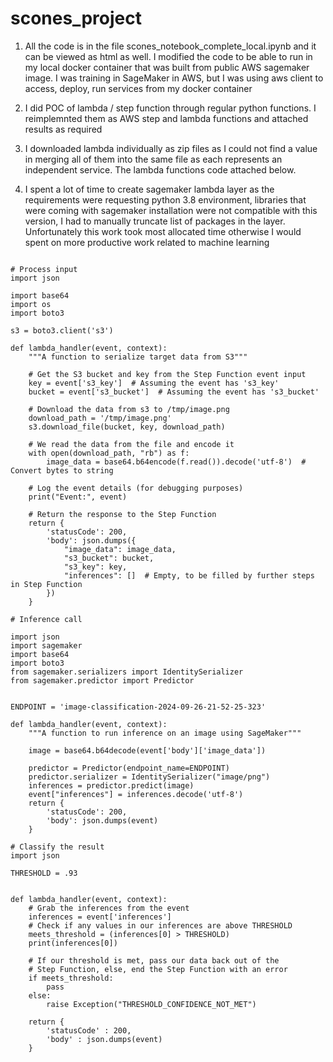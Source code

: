 # scones_project
1. All the code  is in the file scones_notebook_complete_local.ipynb and it can be viewed as html as well.
I modified the code to be able to run in my local docker container that was built from public AWS sagemaker image. I was training in SageMaker in AWS, but I was using aws client to access, deploy, run services from my docker container

2. I did POC of lambda / step function through regular python functions. I reimplemnted them as AWS step and lambda functions and attached results as required

3. I downloaded lambda individually as zip files as I could not find a value in merging all of them into the same file as each represents an independent service. The lambda functions code attached below.

4. I spent a lot of time to create sagemaker lambda layer as the requirements were requesting python 3.8 environment, libraries that were coming with sagemaker installation were not compatible with this version, I had to manually truncate list of packages in the layer. Unfortunately this work took most allocated time otherwise I would spent on more productive work related to machine learning


```

# Process input
import json

import base64
import os
import boto3

s3 = boto3.client('s3')

def lambda_handler(event, context):
    """A function to serialize target data from S3"""
    
    # Get the S3 bucket and key from the Step Function event input
    key = event['s3_key']  # Assuming the event has 's3_key'
    bucket = event['s3_bucket']  # Assuming the event has 's3_bucket'
    
    # Download the data from s3 to /tmp/image.png
    download_path = '/tmp/image.png'
    s3.download_file(bucket, key, download_path)
    
    # We read the data from the file and encode it
    with open(download_path, "rb") as f:
        image_data = base64.b64encode(f.read()).decode('utf-8')  # Convert bytes to string
    
    # Log the event details (for debugging purposes)
    print("Event:", event)
    
    # Return the response to the Step Function
    return {
        'statusCode': 200,
        'body': json.dumps({
            "image_data": image_data,
            "s3_bucket": bucket,
            "s3_key": key,
            "inferences": []  # Empty, to be filled by further steps in Step Function
        })
    }
    
# Inference call

import json
import sagemaker
import base64
import boto3
from sagemaker.serializers import IdentitySerializer
from sagemaker.predictor import Predictor


ENDPOINT = 'image-classification-2024-09-26-21-52-25-323'

def lambda_handler(event, context):
    """A function to run inference on an image using SageMaker"""

    image = base64.b64decode(event['body']['image_data'])

    predictor = Predictor(endpoint_name=ENDPOINT)   
    predictor.serializer = IdentitySerializer("image/png")
    inferences = predictor.predict(image)
    event["inferences"] = inferences.decode('utf-8') 
    return {
        'statusCode': 200,
        'body': json.dumps(event)
    }

# Classify the result 
import json

THRESHOLD = .93


def lambda_handler(event, context):
    # Grab the inferences from the event
    inferences = event['inferences']
    # Check if any values in our inferences are above THRESHOLD
    meets_threshold = (inferences[0] > THRESHOLD)
    print(inferences[0])

    # If our threshold is met, pass our data back out of the
    # Step Function, else, end the Step Function with an error
    if meets_threshold:
        pass
    else:
        raise Exception("THRESHOLD_CONFIDENCE_NOT_MET")

    return {
        'statusCode' : 200,
        'body' : json.dumps(event)
    }

```



